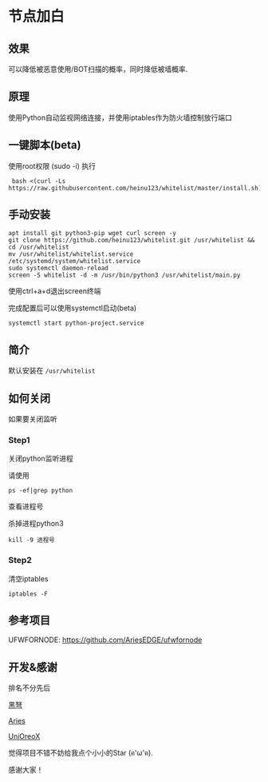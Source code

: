 # 节点加白

## 效果
可以降低被恶意使用/BOT扫描的概率，同时降低被墙概率.

## 原理

使用Python自动监视网络连接，并使用iptables作为防火墙控制放行端口

## 一键脚本(beta)

使用root权限 (sudo -i) 执行

```
 bash <(curl -Ls https://raw.githubusercontent.com/heinu123/whitelist/master/install.sh)
```

## 手动安装
```
apt install git python3-pip wget curl screen -y
git clone https://github.com/heinu123/whitelist.git /usr/whitelist && cd /usr/whitelist
mv /usr/whitelist/whitelist.service /etc/systemd/system/whitelist.service
sudo systemctl daemon-reload
screen -S whitelist -d -m /usr/bin/python3 /usr/whitelist/main.py
```
使用ctrl+a+d退出screen终端

完成配置后可以使用systemctl启动(beta)
```
systemctl start python-project.service
```

## 简介

默认安装在 `/usr/whitelist`


## 如何关闭

如果要关闭监听

### Step1

关闭python监听进程

请使用

```shell
ps -ef|grep python
```

查看进程号

杀掉进程python3

```shell
kill -9 进程号
```

### Step2

清空iptables

```
iptables -F
```


## 参考项目

UFWFORNODE: https://github.com/AriesEDGE/ufwfornode

## 开发&感谢

排名不分先后



[黑弩](https://github.com/heinu123)

[Aries](https://github.com/AriesEDGE)

[UniOreoX](https://github.com/unioreox)



觉得项目不错不妨给我点个小小的Star (ฅ'ω'ฅ).

感谢大家！

